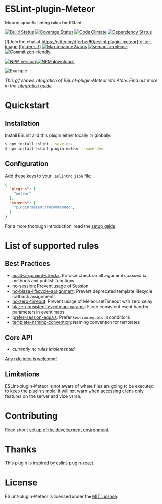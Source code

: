 # ESLint-plugin-Meteor

Meteor specific linting rules for ESLint

[![Build Status][travis-image]][travis-url]
[![Coverage Status][coverage-image]][coverage-url]
[![Code Climate][climate-image]][climate-url]
[![Dependency Status][deps-image]][deps-url]

[![Join the chat at https://gitter.im/dferber90/eslint-plugin-meteor][gitter-image]][gitter-url]
[![Maintenance Status][status-image]][status-url]
[![semantic-release][semantic-release-image]][semantic-release]
[![Commitizen friendly][commitizen-image]][commitizen]

[![NPM version][npm-image]][npm-url]
[![NPM downloads][npm-downloads-image]][npm-url]



![Example](https://raw.githubusercontent.com/dferber90/eslint-plugin-meteor/master/docs/media/epm.gif)

*This gif shows integration of ESLint-plugin-Meteor into Atom. Find out more in the [integration guide](docs/guides/integration.md).*


# Quickstart
## Installation

Install [ESLint](https://www.github.com/eslint/eslint) and this plugin either locally or globally.

```sh
$ npm install eslint --save-dev
$ npm install eslint-plugin-meteor --save-dev
```


## Configuration

Add these keys to your `.eslintrc.json` file:

```json
{
  "plugins": [
    "meteor"
  ],
  "extends": [
    "plugin:meteor/recommended",
  ]
}
```

For a more thorough introduction, read the [setup guide](/docs/guides/setup.md).

# List of supported rules

## Best Practices
* [audit-argument-checks](docs/rules/audit-argument-checks.md): Enforce check on all arguments passed to methods and publish functions
* [no-session](docs/rules/no-session.md): Prevent usage of Session
* [no-blaze-lifecycle-assignment](docs/rules/no-blaze-lifecycle-assignment.md): Prevent deprecated template lifecycle callback assignments
* [no-zero-timeout](docs/rules/no-zero-timeout.md): Prevent usage of Meteor.setTimeout with zero delay
* [blaze-consistent-eventmap-params](docs/rules/blaze-consistent-eventmap-params.md): Force consistent event handler parameters in event maps
* [prefer-session-equals](docs/prefer-session-equals.md): Prefer `Session.equals` in conditions
* [template-naming-convention](docs/template-naming-convention.md): Naming convention for templates


## Core API
* *currently no rules implemented*

[Any rule idea is welcome !](https://github.com/dferber90/eslint-plugin-meteor/issues)


## Limitations

ESLint-plugin-Meteor is not aware of where files are going to be executed, to keep the plugin simple.
It will not warn when accessing client-only features on the server and vice versa.

# Contributing

Read about [set up of the development environment](/docs/guides/development.md).

# Thanks

This plugin is inspired by [eslint-plugin-react](https://github.com/yannickcr/eslint-plugin-react).

# License

ESLint-plugin-Meteor is licensed under the [MIT License](http://www.opensource.org/licenses/mit-license.php).


[gitter-image]: https://img.shields.io/badge/gitter-chat-e10079.svg?style=flat-square
[gitter-url]: https://gitter.im/dferber90/eslint-plugin-meteor?utm_source=badge&utm_medium=badge&utm_campaign=pr-badge&utm_content=badge

[npm-url]: https://npmjs.org/package/eslint-plugin-meteor
[npm-image]: http://img.shields.io/npm/v/eslint-plugin-meteor.svg?style=flat-square
[npm-downloads-image]: https://img.shields.io/npm/dt/eslint-plugin-meteor.svg?style=flat-square

[travis-url]: https://travis-ci.org/dferber90/eslint-plugin-meteor
[travis-image]: http://img.shields.io/travis/dferber90/eslint-plugin-meteor/master.svg?style=flat-square

[deps-url]: https://david-dm.org/dferber90/eslint-plugin-meteor
[deps-image]: https://img.shields.io/david/dev/dferber90/eslint-plugin-meteor.svg?style=flat-square

[coverage-url]: https://coveralls.io/github/dferber90/eslint-plugin-meteor?branch=master
[coverage-image]: http://img.shields.io/coveralls/dferber90/eslint-plugin-meteor/master.svg?style=flat-square

[climate-url]: https://codeclimate.com/github/dferber90/eslint-plugin-meteor
[climate-image]: http://img.shields.io/codeclimate/github/dferber90/eslint-plugin-meteor.svg?style=flat-square

[status-url]: https://github.com/dferber90/eslint-plugin-meteor/pulse
[status-image]: http://img.shields.io/badge/status-maintained-e10079.svg?style=flat-square

[semantic-release-image]: https://img.shields.io/badge/%20%20%F0%9F%93%A6%F0%9F%9A%80-semantic--release-e10079.svg?style=flat-square
[semantic-release]: https://github.com/semantic-release/semantic-release

[commitizen-image]: https://img.shields.io/badge/commitizen-friendly-e10079.svg?style=flat-square
[commitizen]: http://commitizen.github.io/cz-cli/
